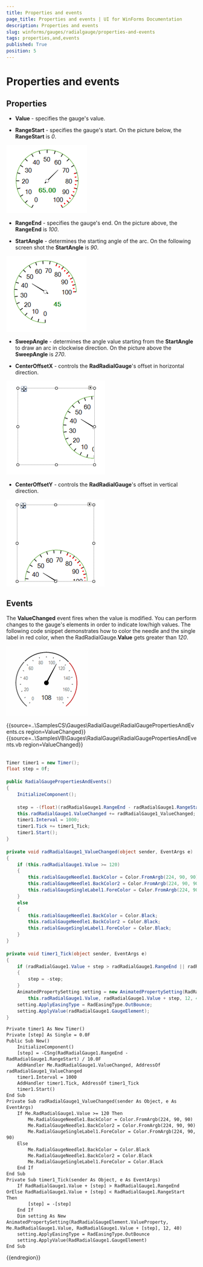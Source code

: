 ```yaml
---
title: Properties and events
page_title: Properties and events | UI for WinForms Documentation
description: Properties and events
slug: winforms/gauges/radialgauge/properties-and-events
tags: properties,and,events
published: True
position: 5
---
```


# Properties and events



## Properties

* __Value__ - specifies the gauge's value.
            

* __RangeStart__ - specifies the gauge's start. On the picture below, the __RangeStart__ is *0*.
            
![radialgauge-properties-and-events 001](images/radialgauge-properties-and-events001.png)

* __RangeEnd__ - specifies the gauge's end. On the picture above, the __RangeEnd__ is *100*.
            

* __StartAngle__ - determines the starting angle of the arc. On the following screen shot the __StartAngle__ is *90*.
            
![radialgauge-properties-and-events 002](images/radialgauge-properties-and-events002.png)

* __SweepAngle__ - determines the angle value starting from the __StartAngle__ to draw an arc in clockwise direction. On the picture above the  __SweepAngle__ is *270*.
            

* __CenterOffsetX__ - controls the __RadRadialGauge__'s offset in horizontal direction.
            
![radialgauge-properties-and-events 003](images/radialgauge-properties-and-events003.png)

* __CenterOffsetY__ - controls the __RadRadialGauge__'s offset in vertical direction.
            
![radialgauge-properties-and-events 004](images/radialgauge-properties-and-events004.png)

## Events

The __ValueChanged__ event fires when the value is modified. You can perform changes to the gauge's elements in order to indicate low/high values. The following code snippet demonstrates how to color the needle and the single label in red color, when the RadRadialGauge.__Value__ gets greater than *120*.
        
![radialgauge-properties-and-events 005](images/radialgauge-properties-and-events005.gif) 

{{source=..\SamplesCS\Gauges\RadialGauge\RadialGaugePropertiesAndEvents.cs region=ValueChanged}} 
{{source=..\SamplesVB\Gauges\RadialGauge\RadialGaugePropertiesAndEvents.vb region=ValueChanged}} 

````C#
        
Timer timer1 = new Timer();
float step = 0f; 
        
public RadialGaugePropertiesAndEvents()
{
    InitializeComponent();
    
    step = -(float)(radRadialGauge1.RangeEnd - radRadialGauge1.RangeStart) / 10f;
    this.radRadialGauge1.ValueChanged += radRadialGauge1_ValueChanged;
    timer1.Interval = 1000;
    timer1.Tick += timer1_Tick;
    timer1.Start();
}
        
private void radRadialGauge1_ValueChanged(object sender, EventArgs e)
{
    if (this.radRadialGauge1.Value >= 120)
    {
        this.radialGaugeNeedle1.BackColor = Color.FromArgb(224, 90, 90);
        this.radialGaugeNeedle1.BackColor2 = Color.FromArgb(224, 90, 90);
        this.radialGaugeSingleLabel1.ForeColor = Color.FromArgb(224, 90, 90);
    }
    else
    {
        this.radialGaugeNeedle1.BackColor = Color.Black;
        this.radialGaugeNeedle1.BackColor2 = Color.Black;
        this.radialGaugeSingleLabel1.ForeColor = Color.Black;
    }
}
        
private void timer1_Tick(object sender, EventArgs e)
{
    if (radRadialGauge1.Value + step > radRadialGauge1.RangeEnd || radRadialGauge1.Value + step < radRadialGauge1.RangeStart)
    {
        step = -step;
    }
    AnimatedPropertySetting setting = new AnimatedPropertySetting(RadRadialGaugeElement.ValueProperty,
        this.radRadialGauge1.Value, radRadialGauge1.Value + step, 12, 40);
    setting.ApplyEasingType = RadEasingType.OutBounce;
    setting.ApplyValue(radRadialGauge1.GaugeElement);
}

````
````VB.NET
Private timer1 As New Timer()
Private [step] As Single = 0.0F
Public Sub New()
    InitializeComponent()
    [step] = -CSng(RadRadialGauge1.RangeEnd - RadRadialGauge1.RangeStart) / 10.0F
    AddHandler Me.RadRadialGauge1.ValueChanged, AddressOf radRadialGauge1_ValueChanged
    timer1.Interval = 1000
    AddHandler timer1.Tick, AddressOf timer1_Tick
    timer1.Start()
End Sub
Private Sub radRadialGauge1_ValueChanged(sender As Object, e As EventArgs)
    If Me.RadRadialGauge1.Value >= 120 Then
        Me.RadialGaugeNeedle1.BackColor = Color.FromArgb(224, 90, 90)
        Me.RadialGaugeNeedle1.BackColor2 = Color.FromArgb(224, 90, 90)
        Me.RadialGaugeSingleLabel1.ForeColor = Color.FromArgb(224, 90, 90)
    Else
        Me.RadialGaugeNeedle1.BackColor = Color.Black
        Me.RadialGaugeNeedle1.BackColor2 = Color.Black
        Me.RadialGaugeSingleLabel1.ForeColor = Color.Black
    End If
End Sub
Private Sub timer1_Tick(sender As Object, e As EventArgs)
    If RadRadialGauge1.Value + [step] > RadRadialGauge1.RangeEnd OrElse RadRadialGauge1.Value + [step] < RadRadialGauge1.RangeStart Then
        [step] = -[step]
    End If
    Dim setting As New AnimatedPropertySetting(RadRadialGaugeElement.ValueProperty, Me.RadRadialGauge1.Value, RadRadialGauge1.Value + [step], 12, 40)
    setting.ApplyEasingType = RadEasingType.OutBounce
    setting.ApplyValue(RadRadialGauge1.GaugeElement)
End Sub

````

{{endregion}} 



